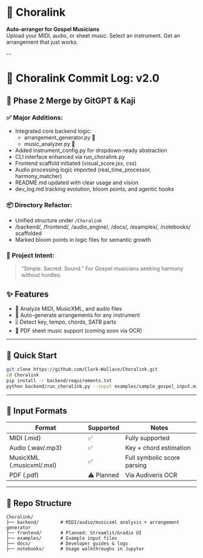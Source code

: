 # 🎼 Choralink

**Auto-arranger for Gospel Musicians**  
Upload your MIDI, audio, or sheet music. Select an instrument. Get an arrangement that just works.

--

# 📜 Choralink Commit Log: v2.0

## 🧠 Phase 2 Merge by GitGPT & Kaji

### ✅ Major Additions:
- Integrated core backend logic:
  - arrangement_generator.py 🌸
  - music_analyzer.py 🌸
- Added instrument_config.py for dropdown-ready abstraction
- CLI interface enhanced via run_choralink.py
- Frontend scaffold initiated (visual_score.jsx, css)
- Audio processing logic imported (real_time_processor, harmony_matcher)
- README.md updated with clear usage and vision
- dev_log.md tracking evolution, bloom points, and agentic hooks

### 📦 Directory Refactor:
- Unified structure under `/Choralink`
- /backend/, /frontend/, /audio_engine/, /docs/, /examples/, /notebooks/ scaffolded
- Marked bloom points in logic files for semantic growth

### 🎯 Project Intent:
> “Simple. Sacred. Sound.”
> For Gospel musicians seeking harmony without hurdles.

## ✨ Features

- 🎵 Analyze MIDI, MusicXML, and audio files
- 🎷 Auto-generate arrangements for any instrument
- 🎚️ Detect key, tempo, chords, SATB parts
- 📄 PDF sheet music support (coming soon via OCR)

---

## 🚀 Quick Start

```bash
git clone https://github.com/Clark-Wallace/Choralink.git
cd Choralink
pip install -r backend/requirements.txt
python backend/run_choralink.py --input examples/sample_gospel_input.mid --instrument saxophone
```

---

## 📂 Input Formats

| Format      | Supported | Notes |
|-------------|-----------|-------|
| MIDI (.mid) | ✅        | Fully supported |
| Audio (.wav/.mp3) | ✅  | Key + chord estimation |
| MusicXML (.musicxml/.mxl) | ✅ | Full symbolic score parsing |
| PDF (.pdf) | ⚠️ Planned | Via Audiveris OCR |

---

## 🧱 Repo Structure

```
Choralink/
├── backend/        # MIDI/audio/musicxml analysis + arrangement generator
├── frontend/       # Planned: Streamlit/Gradio UI
├── examples/       # Example input files
├── docs/           # Developer guides & logs
├── notebooks/      # Usage walkthroughs in Jupyter
```

